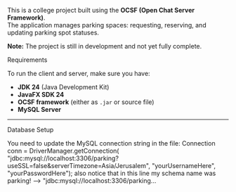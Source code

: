 This is a college project built using the **OCSF (Open Chat Server Framework)**.  
The application manages parking spaces: requesting, reserving, and updating parking spot statuses.

**Note:** The project is still in development and not yet fully complete.

 Requirements

To run the client and server, make sure you have:

- **JDK 24** (Java Development Kit)
- **JavaFX SDK 24**
- **OCSF framework** (either as `.jar` or source file)
- **MySQL Server**

---
Database Setup

You need to update the MySQL connection string in the file:
Connection conn = DriverManager.getConnection(
    "jdbc:mysql://localhost:3306/parking?useSSL=false&serverTimezone=Asia/Jerusalem",
    "yourUsernameHere", "yourPasswordHere"); 
also notice that in this line my schema name was parking! --> "jdbc:mysql://localhost:3306/parking...
